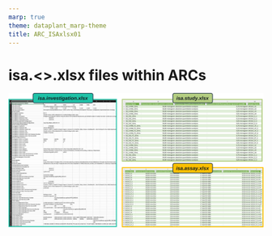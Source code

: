 ```yaml
---
marp: true
theme: dataplant_marp-theme
title: ARC_ISAxlsx01
---
```


# isa.<>.xlsx files within ARCs

![w:1000](../../img/ISAmodel_ARC01_img03.svg)
